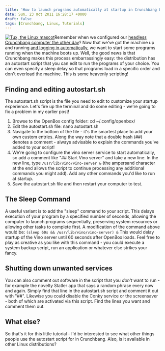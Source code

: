 ```yaml
---
title: 'How to launch programs automatically at startup in Crunchbang Linux'
date: Sun, 23 Oct 2011 16:28:17 +0000
draft: false
tags: [Crunchbang, Linux, Tutorials]
---
```


[![Tux, the Linux mascot](http://interwebworld.co.uk/wp-content/uploads/2011/10/tux-linux-mascot-300x222.jpg "Tux, the Linux mascot")](http://interwebworld.co.uk/wp-content/uploads/2011/10/tux-linux-mascot.jpg)Remember when we configured our [headless Crunchbang computer the other day](http://interwebworld.co.uk/2011/10/21/how-to-install-and-configure-remote-desktop-in-crunchbang-linux/)? Now that we've got the machine up and running [and logging in automatically](http://interwebworld.co.uk/2011/10/22/crunchbang-linux-configuring-automatic-logins/), we want to start some programs running when the machine boots up. Well, the good news is that Crunchbang makes this process embarrassingly easy: the distribution has an autostart script that you can edit to run the programs of your choice. You can even specify a sleep delay so that programs load in a specific order and don't overload the machine. This is some heavenly scripting!

Finding and editing autostart.sh
--------------------------------

The autostart.sh script is the file you need to edit to customize your startup experience. Let's fire up the terminal and do some editing - we're going to fix a problem in my earlier post!

1.  Browse to the OpenBox config folder: cd ~/.config/openbox/
2.  Edit the autostart.sh file: nano autostart.sh
3.  Navigate to the bottom of the file - it's the smartest place to add your own custom entries. Along the way note that a double hash (##) denotes a comment - always advisable to explain the commands you've added to your script!
4.  We're going to configure the vino server service to start automatically, so add a comment like "## Start Vino server" and take a new line. In the new line, type `/usr/lib/vino/vino-server &` (the ampersand character at the end allows the script to continue processing any additional commands you might add). Add any other commands you'd like to run at startup.
5.  Save the autostart.sh file and then restart your computer to test.

The Sleep Command
-----------------

A useful variant is to add the "sleep" command to your script. This delays execution of your program by a specified number of seconds, allowing the computer to launch programs sequentially, preserving system resources or allowing other tasks to complete first. A modification of the command above would be: `(sleep 60s && /usr/lib/vino/vino-server) &` This would delay startup of the Vino server until 60 seconds after OpenBox loads. Feel free to play as creative as you like with this command - you could execute a system backup script, run an application or whatever else strikes your fancy.

Shutting down unwanted services
-------------------------------

You can also comment out software in the script that you _don't_ want to run - for example the novelty Statler app that says a random phrase every now and again. Simply find that line in the autostart.sh script and comment it out with "##". Likewise you could disable the Conky service or the screensaver - both of which are activated via this script. Find the lines you want and comment them out.

What else?
----------

So that's it for this little tutorial - I'd be interested to see what other things people use the autostart script for in Crunchbang. Also, is it available in other Linux distributions?